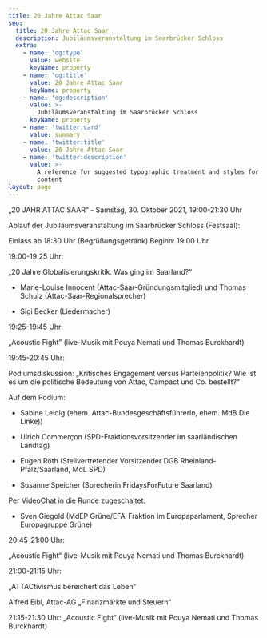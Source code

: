 ```yaml
---
title: 20 Jahre Attac Saar
seo:
  title: 20 Jahre Attac Saar
  description: Jubiläumsveranstaltung im Saarbrücker Schloss
  extra:
    - name: 'og:type'
      value: website
      keyName: property
    - name: 'og:title'
      value: 20 Jahre Attac Saar
      keyName: property
    - name: 'og:description'
      value: >-
        Jubiläumsveranstaltung im Saarbrücker Schloss
      keyName: property
    - name: 'twitter:card'
      value: summary
    - name: 'twitter:title'
      value: 20 Jahre Attac Saar
    - name: 'twitter:description'
      value: >-
        A reference for suggested typographic treatment and styles for your
        content
layout: page
---
```

„20 JAHR ATTAC SAAR“ - Samstag, 30. Oktober 2021, 19:00-21:30 Uhr

Ablauf der Jubiläumsveranstaltung im Saarbrücker Schloss (Festsaal):

Einlass ab 18:30 Uhr (Begrüßungsgetränk) Beginn: 19:00 Uhr

 

19:00-19:25 Uhr:

„20 Jahre Globalisierungskritik. Was ging im Saarland?“

- Marie-Louise Innocent (Attac-Saar-Gründungsmitglied) und Thomas Schulz (Attac-Saar-Regionalsprecher)

- Sigi Becker (Liedermacher)

 

19:25-19:45 Uhr:

„Acoustic Fight” (live-Musik mit Pouya Nemati und Thomas Burckhardt)

 

19:45-20:45 Uhr:

Podiumsdiskussion: „Kritisches Engagement versus Parteienpolitik? Wie ist es um die politische Bedeutung von Attac, Campact und Co. bestellt?“

Auf dem Podium:

- Sabine Leidig (ehem. Attac-Bundesgeschäftsführerin, ehem. MdB Die Linke))

- Ulrich Commerçon (SPD-Fraktionsvorsitzender im saarländischen Landtag)

- Eugen Roth (Stellvertretender Vorsitzender DGB Rheinland-Pfalz/Saarland, MdL SPD)

- Susanne Speicher (Sprecherin FridaysForFuture Saarland)

Per VideoChat in die Runde zugeschaltet:

- Sven Giegold (MdEP Grüne/EFA-Fraktion im Europaparlament, Sprecher Europagruppe Grüne)

 

20:45-21:00 Uhr:

„Acoustic Fight“ (live-Musik mit Pouya Nemati und Thomas Burckhardt)

 

21:00-21:15 Uhr:

„ATTACtivismus bereichert das Leben“

Alfred Eibl, Attac-AG „Finanzmärkte und Steuern“

 

21:15-21:30 Uhr: „Acoustic Fight“ (live-Musik mit Pouya Nemati und Thomas Burckhardt)